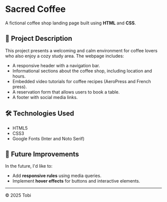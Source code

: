 # Sacred Coffee

A fictional coffee shop landing page built using **HTML** and **CSS**.

## 📄 Project Description

This project presents a welcoming and calm environment for coffee lovers who also enjoy a cozy study area. The webpage includes:

- A responsive header with a navigation bar.
- Informational sections about the coffee shop, including location and hours.
- Embedded video tutorials for coffee recipes (AeroPress and French press).
- A reservation form that allows users to book a table.
- A footer with social media links.

## 🛠️ Technologies Used

- HTML5
- CSS3
- Google Fonts (Inter and Noto Serif)

## 🚀 Future Improvements

In the future, I'd like to:

- Add **responsive rules** using media queries.
- Implement **hover effects** for buttons and interactive elements.

---

© 2025 Tobi
